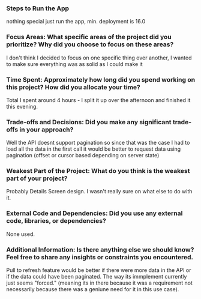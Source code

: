 ### Steps to Run the App
nothing special just run the app, min. deployment is 16.0

### Focus Areas: What specific areas of the project did you prioritize? Why did you choose to focus on these areas?
I don't think I decided to focus on one specific thing over another, 
I wanted to make sure everything was as solid as I could make it

### Time Spent: Approximately how long did you spend working on this project? How did you allocate your time?
Total I spent around 4 hours - I split it up over the afternoon and finished it this evening.

### Trade-offs and Decisions: Did you make any significant trade-offs in your approach?
Well the API doesnt support pagination so since that was the case I had to load all the data in the first call
it would be better to request data using pagination (offset or cursor based depending on server state)

### Weakest Part of the Project: What do you think is the weakest part of your project?
Probably Details Screen design.  I wasn't really sure on what else to do with it.

### External Code and Dependencies: Did you use any external code, libraries, or dependencies?
None used.

### Additional Information: Is there anything else we should know? Feel free to share any insights or constraints you encountered.
Pull to refresh feature would be better if there were more data in the API or if the data could have been paginated.  The way its immplement currently
just seems "forced." (meaning its in there because it was a requirement not necessarily because there was a geniune need for it in this use case). 
